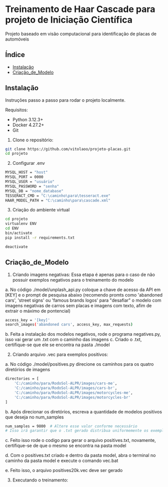 # Treinamento de Haar Cascade para projeto de Iniciação Científica

Projeto baseado em visão computacional para identificação de placas de automóveis

## Índice

- [Instalação](#instalação)
- [Criação_de_Modelo](#Criação_de_Modelo)

## Instalação

Instruções passo a passo para rodar o projeto localmente.

Requisitos:
- Python 3.12.3+
- Docker 4.27.2+ 
- Git

1.  Clone o repositório:
```bash
git clone https://github.com/vitolaoo/projeto-placas.git
cd projeto
```

2.  Configurar .env
```bash
MYSQL_HOST = "host"
MYSQL_PORT = 0000
MYSQL_USER = "usuário"
MYSQL_PASSWORD = "senha"
MYSQL_DB = "nome_database"
TESSERACT_CMD = "C:\caminho\para\tesseract.exe"
HAAR_MODEL_PATH = "C:\caminho\para\cascade.xml"
```

3.  Criação do ambiente virtual
```bash
cd projeto
virtualenv ENV
cd ENV
bin/activate
pip install -r requirements.txt

deactivate
```

## Criação_de_Modelo

1. Criando imagens negativas:
Essa etapa é apenas para o caso de não possuir exemplos negativos para o treinamento do modelo

a.  No código ./model/unplash_api.py coloque a chave de acesso da API em [KEY] e o prompt de pesquisa abaixo (recomendo promts como 'abandoned cars', 'street signs' ou 'famous brands logos' para "desafiar" o modelo com imagens negativas de carros sem placas e imagens com texto, afim de extrair o máximo de pontencial)

```bash
access_key = '[key]'
search_images('abandoned cars', access_key, max_requests)
```
b.  Feita a instalação dos modelos negativos, rode o programa negatives.py, isso vai gerar um .txt com o caminho das imagens
c.  Criado o .txt, certifique-se que ele se encontra na pasta ./model

2. Criando arquivo .vec para exemplos positivos:

a.  No código ./model/positives.py direcione os caminhos para os quatro diretórios de imagens

```bash
directories = [
    'C:/caminho/para/RodoSol-ALPR/images/cars-me',
    'C:/caminho/para/RodoSol-ALPR/images/cars-br',
    'C:/caminho/para/RodoSol-ALPR/images/motorcycles-me',
    'C:/caminho/para/RodoSol-ALPR/images/motorcycles-br'
]
```
b.  Após direcionar os diretórios, escreva a quantidade de modelos positivos que deseja no num_samples

```bash
num_samples = 9800  # Altere esse valor conforme necessário
# Isso irá garantir que o .txt gerado distribua uniformemente os exemplos de cada tipo de imagem
```
c.  Feito isso rode o codigo para gerar o arquivo positives.txt, novamente, certifique-se de que o mesmo se encontra na pasta model

d.  Com o positives.txt criado e dentro da pasta model, abra o terminal no caminho da pasta model e execute o comando vec.bat

e.  Feito isso, o arquivo positives20k.vec deve ser gerado

3. Executando o treinamento:
